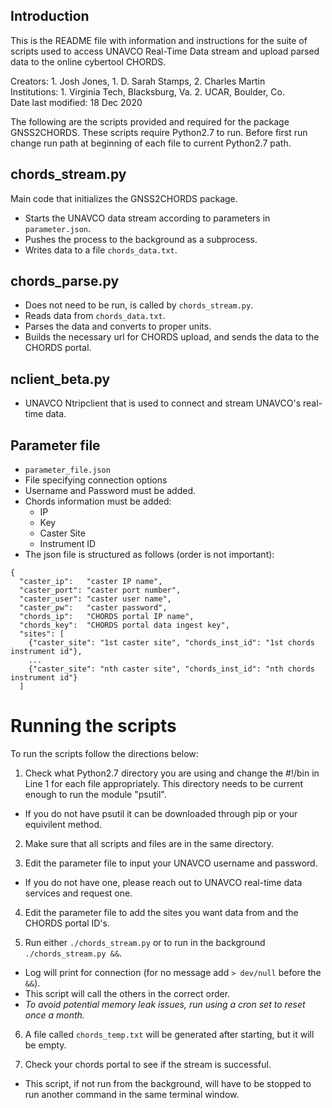 ## Introduction

This is the README file with information and instructions for the suite of scripts used to access UNAVCO Real-Time Data stream and upload parsed data to the online cybertool CHORDS.

Creators: 1. Josh Jones, 1. D. Sarah Stamps, 2. Charles Martin  
Institutions: 1. Virginia Tech, Blacksburg, Va. 2. UCAR, Boulder, Co.  
Date last modified: 18 Dec 2020

The following are the scripts provided and required for the package GNSS2CHORDS.
These scripts require Python2.7 to run.
Before first run change run path at beginning of each file to current Python2.7 path.

## chords_stream.py
Main code that initializes the GNSS2CHORDS package. 
* Starts the UNAVCO data stream according to parameters in `parameter.json`.
* Pushes the process to the background as a subprocess.
* Writes data to a file `chords_data.txt`.

## chords_parse.py
* Does not need to be run, is called by `chords_stream.py`. 
* Reads data from `chords_data.txt`.
* Parses the data and converts to proper units.
* Builds the necessary url for CHORDS upload, and sends the data to the CHORDS portal.

## nclient_beta.py
* UNAVCO Ntripclient that is used to connect and stream UNAVCO's real-time data.

## Parameter file
* `parameter_file.json`
* File specifying connection options
* Username and Password must be added.
* Chords information must be added:
	* IP
	* Key
	* Caster Site
	* Instrument ID
* The json file is structured as follows (order is not important):
```
{
  "caster_ip":   "caster IP name",
  "caster_port": "caster port number",
  "caster_user": "caster user name",
  "caster_pw":   "caster password",
  "chords_ip":   "CHORDS portal IP name",
  "chords_key":  "CHORDS portal data ingest key",
  "sites": [
    {"caster_site": "1st caster site", "chords_inst_id": "1st chords instrument id"},
    ...
    {"caster_site": "nth caster site", "chords_inst_id": "nth chords instrument id"}
  ] 
```

# Running the scripts
To run the scripts follow the directions below:

1. Check what Python2.7 directory you are using and change the #!/bin in Line 1 for each file appropriately. 
This directory needs to be current enough to run the module "psutil".
* If you do not have psutil it can be downloaded through pip or your equivilent method.

2. Make sure that all scripts and files are in the same directory.

3. Edit the parameter file to input your UNAVCO username and password.
* If you do not have one, please reach out to UNAVCO real-time data services and request one.

4. Edit the parameter file to add the sites you want data from and the CHORDS portal ID's.

5. Run either `./chords_stream.py` or to run in the background `./chords_stream.py &&`.
* Log will print for connection (for no message add `> dev/null` before the `&&`).
* This script will call the others in the correct order.
* _To avoid potential memory leak issues, run using a cron set to reset once a month._

6. A file called `chords_temp.txt` will be generated after starting, but it will be empty.

7. Check your chords portal to see if the stream is successful.
* This script, if not run from the background, will have to be stopped to run another command in the same terminal window. 

